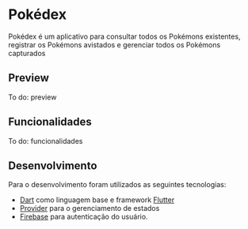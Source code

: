 # Pokédex

Pokédex é um aplicativo para consultar todos os Pokémons existentes, registrar os Pokémons avistados e gerenciar todos os Pokémons capturados 

## Preview

To do: preview

## Funcionalidades

To do: funcionalidades

## Desenvolvimento
Para o desenvolvimento foram utilizados as seguintes tecnologias: </br>
- <a href="https://dart.dev/">Dart</a> como linguagem base e framework <a href="https://flutter.dev/">Flutter</a>
- <a href="https://pub.dev/packages/provider">Provider</a> para o gerenciamento de estados
- <a href="https://firebase.google.com/?hl=pt">Firebase</a> para autenticação do usuário.
